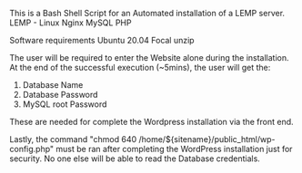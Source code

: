This is a Bash Shell Script for an Automated installation of a LEMP server.
LEMP - Linux Nginx MySQL PHP


Software requirements
Ubuntu 20.04 Focal
unzip

The user will be required to enter the Website alone during the installation.
At the end of the successful execution (~5mins), the user will get the:

1. Database Name
2. Database Password
3. MySQL root Password

These are needed for complete the Wordpress installation via the front end.

Lastly, the command "chmod 640 /home/${sitename}/public_html/wp-config.php"
must be ran after completing the WordPress installation just for security.
No one else will be able to read the Database credentials.